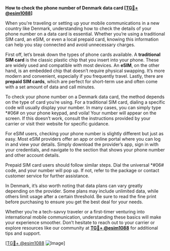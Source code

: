 **How to check the phone number of Denmark data card [[TG💪+ @esim1088](https://t.me/s/esim1088)]**

When you're traveling or setting up your mobile communications in a new country like Denmark, understanding how to check the details of your phone number on a data card is essential. Whether you’re using a traditional SIM card, an eSIM, or even a local prepaid card, knowing this information can help you stay connected and avoid unnecessary charges.

First off, let’s break down the types of phone cards available. A **traditional SIM card** is the classic plastic chip that you insert into your phone. These are widely used and compatible with most devices. An **eSIM**, on the other hand, is an embedded chip that doesn’t require physical swapping. It’s more modern and convenient, especially if you frequently travel. Lastly, there are **prepaid SIM cards**, which are perfect for short-term use and often come with a set amount of data and call minutes.

To check your phone number on a Denmark data card, the method depends on the type of card you’re using. For a traditional SIM card, dialing a specific code will usually display your number. In many cases, you can simply type *#06# on your phone keypad, and voila! Your number will appear on the screen. If this doesn’t work, consult the instructions provided by your carrier or visit their website for specific guidance.

For eSIM users, checking your phone number is slightly different but just as easy. Most eSIM providers offer an app or online portal where you can log in and view your details. Simply download the provider’s app, sign in with your credentials, and navigate to the section that shows your phone number and other account details.

Prepaid SIM card users should follow similar steps. Dial the universal *#06# code, and your number will pop up. If not, refer to the package or contact customer service for further assistance.

In Denmark, it’s also worth noting that data plans can vary greatly depending on the provider. Some plans may include unlimited data, while others limit usage after a certain threshold. Be sure to read the fine print before purchasing to ensure you get the best deal for your needs.

Whether you’re a tech-savvy traveler or a first-timer venturing into international mobile communication, understanding these basics will make your experience smoother. Don’t hesitate to reach out to your carrier or explore resources like our community at **[TG💪+ @esim1088](https://t.me/s/esim1088)** for additional tips and support.

[[TG💪+ @esim1088](https://t.me/s/esim1088) ![Image](https://i.postimg.cc/Y0z9fWf4/image.png)]